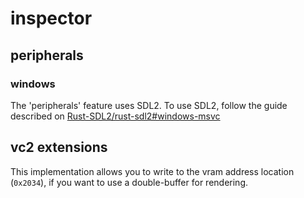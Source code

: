 # inspector

## peripherals

### windows

The 'peripherals' feature uses SDL2. To use SDL2, follow the guide described on [Rust-SDL2/rust-sdl2#windows-msvc](https://github.com/Rust-SDL2/rust-sdl2#windows-msvc)

## vc2 extensions

This implementation allows you to write to the vram address location (`0x2034`), if you want to use a double-buffer for rendering.
